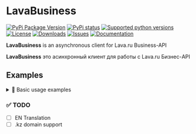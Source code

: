 # LavaBusiness
[![PyPi Package Version](https://img.shields.io/pypi/v/lavabusiness?style=flat-square)](https://pypi.python.org/pypi/lavabusiness)
[![PyPi status](https://img.shields.io/pypi/status/lavabusiness?style=flat-square)](https://pypi.python.org/pypi/lavabusiness)
[![Supported python versions](https://img.shields.io/pypi/pyversions/lavabusiness)](https://pypi.python.org/pypi/lavabusiness)
[![License](https://img.shields.io/github/license/lztrox/lavabusiness?style=flat-square)](https://opensource.org/licenses/MPL-2.0)
[![Downloads](https://img.shields.io/github/downloads/lztrox/lavabusiness/total?style=flat-square)](https://pypi.org/project/lavabusiness/)
[![Issues](https://img.shields.io/github/issues/lztrox/lavabusiness?style=flat-square)](https://github.com/lztrox/lavabusiness/issues)
[![Documentation](https://img.shields.io/readthedocs/lavabusiness?style=flat-square)](https://lavabusiness.readthedocs.io/en/latest/)

**LavaBusiness** is an asynchronous client for Lava.ru Business-API

**LavaBusiness** это асинхронный клиент для работы с Lava.ru Бизнес-API 

## Examples
<details>
  <summary>📕 Basic usage examples</summary>
  
### Создание счета
```python
import asyncio
from LavaBusiness import AioLava

SECRET_KEY = ""
PROJECT_ID = ""

api = AioLava(SECRET_KEY, PROJECT_ID)

async def main():
    invoice = await api.create_invoice(100)
    print(f'Pay url: {invoice.url}')
    print(f'Invoice_id: {invoice.invoice_id}')

asyncio.run(main())
```
  
### Проверка статуса счета
```python
import asyncio
from LavaBusiness import AioLava

SECRET_KEY = ""
PROJECT_ID = ""

api = AioLava(SECRET_KEY, PROJECT_ID)

async def main():
    INVOICE_ID = ""
    status = await api.api.invoice_status(INVOICE_ID)

    if status == 'success':
      print('Счет оплачен')
    elif status == 'expired':
      print('Счет просрочен')
    else:
      print('Счет ожидает оплаты')
    
asyncio.run(main())
```

### Больше примеров можно найти в директории [`examples/`](https://github.com/lztrox/LavaBusiness/tree/master/examples)

### Подробная документация расположена на сайте - https://lavabusiness.readthedocs.io/en/latest/
</details>

### ✅ TODO
- [ ] EN Translation
- [ ] .kz domain support
